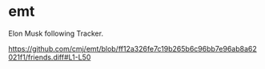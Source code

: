 # emt
Elon Musk following Tracker.

https://github.com/cmj/emt/blob/ff12a326fe7c19b265b6c96bb7e96ab8a62021f1/friends.diff#L1-L50
